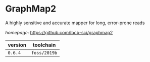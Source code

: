 # GraphMap2

A highly sensitive and accurate mapper for long, error-prone reads

*homepage*: <https://github.com/lbcb-sci/graphmap2>

version | toolchain
--------|----------
``0.6.4`` | ``foss/2019b``
